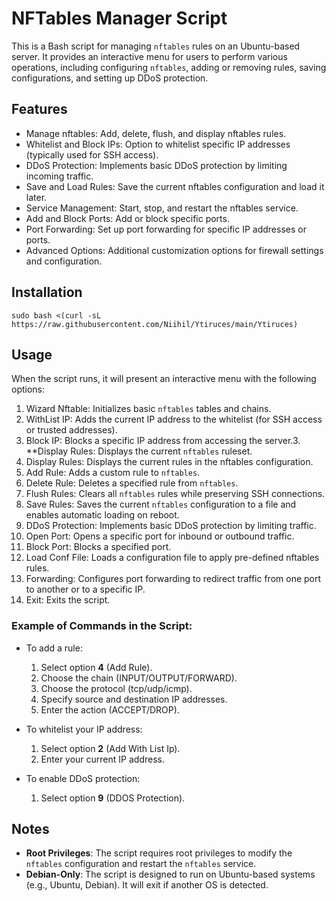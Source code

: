 # NFTables Manager Script

This is a Bash script for managing `nftables` rules on an Ubuntu-based server. It provides an interactive menu for users to perform various operations, including configuring `nftables`, adding or removing rules, saving configurations, and setting up DDoS protection.

## Features

- Manage nftables: Add, delete, flush, and display nftables rules.
- Whitelist and Block IPs: Option to whitelist specific IP addresses (typically used for SSH access).
- DDoS Protection: Implements basic DDoS protection by limiting incoming traffic.
- Save and Load Rules: Save the current nftables configuration and load it later.
- Service Management: Start, stop, and restart the nftables service.
- Add and Block Ports: Add or block specific ports.
- Port Forwarding: Set up port forwarding for specific IP addresses or ports.
- Advanced Options: Additional customization options for firewall settings and configuration.


## Installation

```
sudo bash <(curl -sL https://raw.githubusercontent.com/Niihil/Ytiruces/main/Ytiruces)
```

## Usage

When the script runs, it will present an interactive menu with the following options:

1. Wizard Nftable: Initializes basic `nftables` tables and chains.
2. WithList IP: Adds the current IP address to the whitelist (for SSH access or trusted addresses).
3. Block IP: Blocks a specific IP address from accessing the server.3. **Display Rules: Displays the current `nftables` ruleset.
4. Display Rules: Displays the current rules in the nftables configuration.
5. Add Rule: Adds a custom rule to `nftables`.
6. Delete Rule: Deletes a specified rule from `nftables`.
7. Flush Rules: Clears all `nftables` rules while preserving SSH connections.
8. Save Rules: Saves the current `nftables` configuration to a file and enables automatic loading on reboot.
9. DDoS Protection: Implements basic DDoS protection by limiting traffic.
10. Open Port: Opens a specific port for inbound or outbound traffic.
11. Block Port: Blocks a specified port.
12. Load Conf File: Loads a configuration file to apply pre-defined nftables rules.
13. Forwarding: Configures port forwarding to redirect traffic from one port to another or to a specific IP.
14. Exit: Exits the script.


### Example of Commands in the Script:

- To add a rule:
  1. Select option **4** (Add Rule).
  2. Choose the chain (INPUT/OUTPUT/FORWARD).
  3. Choose the protocol (tcp/udp/icmp).
  4. Specify source and destination IP addresses.
  5. Enter the action (ACCEPT/DROP).

- To whitelist your IP address:
  1. Select option **2** (Add With List Ip).
  2. Enter your current IP address.

- To enable DDoS protection:
  1. Select option **9** (DDOS Protection).

## Notes

- **Root Privileges**: The script requires root privileges to modify the `nftables` configuration and restart the `nftables` service.
- **Debian-Only**: The script is designed to run on Ubuntu-based systems (e.g., Ubuntu, Debian). It will exit if another OS is detected.



